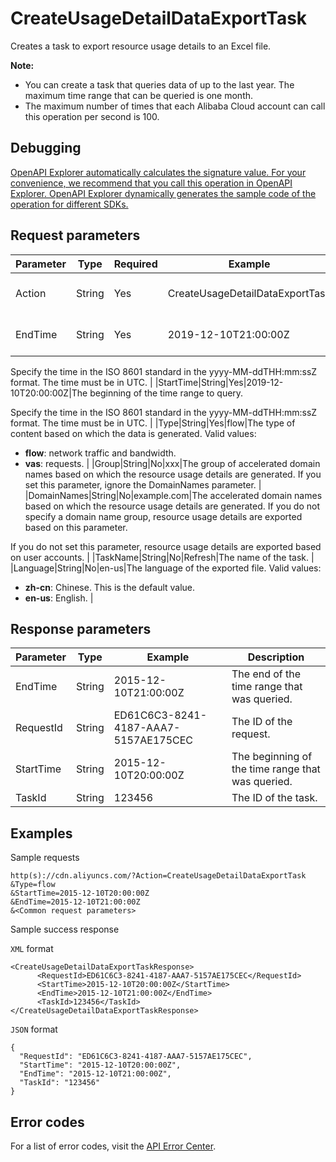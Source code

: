 # CreateUsageDetailDataExportTask

Creates a task to export resource usage details to an Excel file.

**Note:**

-   You can create a task that queries data of up to the last year. The maximum time range that can be queried is one month.
-   The maximum number of times that each Alibaba Cloud account can call this operation per second is 100.

## Debugging

[OpenAPI Explorer automatically calculates the signature value. For your convenience, we recommend that you call this operation in OpenAPI Explorer. OpenAPI Explorer dynamically generates the sample code of the operation for different SDKs.](https://api.aliyun.com/#product=Cdn&api=CreateUsageDetailDataExportTask&type=RPC&version=2018-05-10)

## Request parameters

|Parameter|Type|Required|Example|Description|
|---------|----|--------|-------|-----------|
|Action|String|Yes|CreateUsageDetailDataExportTask|The operation that you want to perform. Set the value to **CreateUsageDetailDataExportTask**. |
|EndTime|String|Yes|2019-12-10T21:00:00Z|The end of the time range to query. The end time must be later than the start time.

 Specify the time in the ISO 8601 standard in the yyyy-MM-ddTHH:mm:ssZ format. The time must be in UTC. |
|StartTime|String|Yes|2019-12-10T20:00:00Z|The beginning of the time range to query.

 Specify the time in the ISO 8601 standard in the yyyy-MM-ddTHH:mm:ssZ format. The time must be in UTC. |
|Type|String|Yes|flow|The type of content based on which the data is generated. Valid values:

 -   **flow**: network traffic and bandwidth.
-   **vas**: requests. |
|Group|String|No|xxx|The group of accelerated domain names based on which the resource usage details are generated. If you set this parameter, ignore the DomainNames parameter. |
|DomainNames|String|No|example.com|The accelerated domain names based on which the resource usage details are generated. If you do not specify a domain name group, resource usage details are exported based on this parameter.

 If you do not set this parameter, resource usage details are exported based on user accounts. |
|TaskName|String|No|Refresh|The name of the task. |
|Language|String|No|en-us|The language of the exported file. Valid values:

 -   **zh-cn**: Chinese. This is the default value.
-   **en-us**: English. |

## Response parameters

|Parameter|Type|Example|Description|
|---------|----|-------|-----------|
|EndTime|String|2015-12-10T21:00:00Z|The end of the time range that was queried. |
|RequestId|String|ED61C6C3-8241-4187-AAA7-5157AE175CEC|The ID of the request. |
|StartTime|String|2015-12-10T20:00:00Z|The beginning of the time range that was queried. |
|TaskId|String|123456|The ID of the task. |

## Examples

Sample requests

```
http(s)://cdn.aliyuncs.com/?Action=CreateUsageDetailDataExportTask
&Type=flow
&StartTime=2015-12-10T20:00:00Z
&EndTime=2015-12-10T21:00:00Z
&<Common request parameters>
```

Sample success response

`XML` format

```
<CreateUsageDetailDataExportTaskResponse>
	  <RequestId>ED61C6C3-8241-4187-AAA7-5157AE175CEC</RequestId>
	  <StartTime>2015-12-10T20:00:00Z</StartTime>
	  <EndTime>2015-12-10T21:00:00Z</EndTime>
	  <TaskId>123456</TaskId>
</CreateUsageDetailDataExportTaskResponse>
```

`JSON` format

```
{
  "RequestId": "ED61C6C3-8241-4187-AAA7-5157AE175CEC",
  "StartTime": "2015-12-10T20:00:00Z",
  "EndTime": "2015-12-10T21:00:00Z",
  "TaskId": "123456"
}
```

## Error codes

For a list of error codes, visit the [API Error Center](https://error-center.alibabacloud.com/status/product/Cdn).

